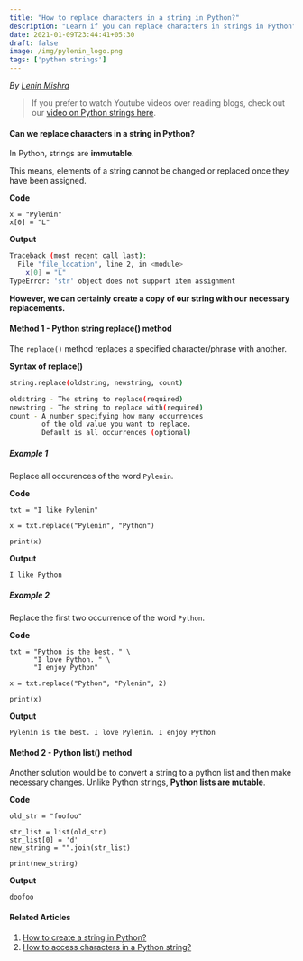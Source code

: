 ```yaml
---
title: "How to replace characters in a string in Python?"
description: "Learn if you can replace characters in strings in Python"
date: 2021-01-09T23:44:41+05:30
draft: false
image: /img/pylenin_logo.png
tags: ['python strings']
---
```

<div class="sharethis-inline-follow-buttons"></div>

*By [Lenin Mishra](https://www.pylenin.com/authors/#lenin-mishra)*

> If you prefer to watch Youtube videos over reading blogs, check out our [video on Python strings here](https://youtu.be/MXdNMo_f95I). 

#### Can we replace characters in a string in Python?

In Python, strings are **immutable**.

This means, elements of a string cannot be changed or replaced once they have been assigned.

**Code**
```python3
x = "Pylenin"
x[0] = "L"
```

**Output**
```bash
Traceback (most recent call last):
  File "file_location", line 2, in <module>
    x[0] = "L"
TypeError: 'str' object does not support item assignment
```

**However, we can certainly create a copy of our string with our necessary replacements.**

#### Method 1 - Python string replace() method

The `replace()` method replaces a specified character/phrase with another.

**Syntax of replace()**
```bash
string.replace(oldstring, newstring, count)

oldstring - The string to replace(required)
newstring - The string to replace with(required)
count - A number specifying how many occurrences 
        of the old value you want to replace. 
        Default is all occurrences (optional)
```

##### Example 1

Replace all occurences of the word `Pylenin`.

**Code**

```python3
txt = "I like Pylenin"

x = txt.replace("Pylenin", "Python")

print(x)
```

**Output**

```python3
I like Python
```

##### Example 2

Replace the first two occurrence of the word `Python`.

**Code**

```python3
txt = "Python is the best. " \
      "I love Python. " \
      "I enjoy Python"

x = txt.replace("Python", "Pylenin", 2)

print(x)
```

**Output**

```python3
Pylenin is the best. I love Pylenin. I enjoy Python
```

#### Method 2 - Python list() method

Another solution would be to convert a string to a python list and then make necessary changes. 
Unlike Python strings, **Python lists are mutable**.

**Code**

```python3
old_str = "foofoo"

str_list = list(old_str)
str_list[0] = 'd'
new_string = "".join(str_list)

print(new_string)
```

**Output**

```python3
doofoo
```

#### Related Articles

1. [How to create a string in Python?](https://www.pylenin.com/blogs/create-string-python/)
2. [How to access characters in a Python string?](https://www.pylenin.com/blogs/access-characters-in-string/)

